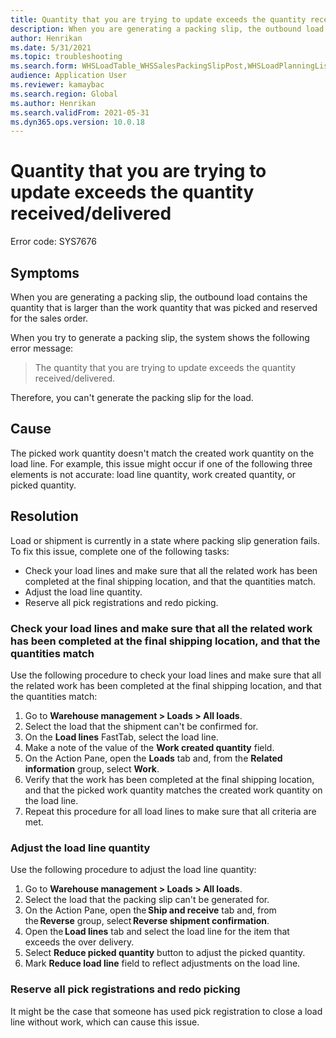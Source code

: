 ```yaml
---
title: Quantity that you are trying to update exceeds the quantity received/delivered.
description: When you are generating a packing slip, the outbound load contains the quantity that is larger than the work quantity that was picked and reserved for the sales order.
author: Henrikan
ms.date: 5/31/2021
ms.topic: troubleshooting
ms.search.form: WHSLoadTable_WHSSalesPackingSlipPost,WHSLoadPlanningListPage_WHSSalesPackingSlipPost,WHSLoadPlanningWorkbench_WHSSalesPackingSlipPost
audience: Application User
ms.reviewer: kamaybac
ms.search.region: Global
ms.author: Henrikan
ms.search.validFrom: 2021-05-31
ms.dyn365.ops.version: 10.0.18
---
```


# Quantity that you are trying to update exceeds the quantity received/delivered

Error code: SYS7676

## Symptoms

When you are generating a packing slip, the outbound load contains the quantity that is larger than the work quantity that was picked and reserved for the sales order.

When you try to generate a packing slip, the system shows the following error message:

> The quantity that you are trying to update exceeds the quantity received/delivered.

Therefore, you can't generate the packing slip for the load.

## Cause

The picked work quantity doesn't match the created work quantity on the load line. For example, this issue might occur if one of the following three elements is not accurate: load line quantity, work created quantity, or picked quantity.

## Resolution

Load or shipment is currently in a state where packing slip generation fails. To fix this issue, complete one of the following tasks:

- Check your load lines and make sure that all the related work has been completed at the final shipping location, and that the quantities match.
- Adjust the load line quantity.
- Reserve all pick registrations and redo picking.

### Check your load lines and make sure that all the related work has been completed at the final shipping location, and that the quantities match

Use the following procedure to check your load lines and make sure that all the related work has been completed at the final shipping location, and that the quantities match:

1. Go to **Warehouse management \> Loads \> All loads**.
1. Select the load that the shipment can't be confirmed for. <!-- KFM: Are we trying to confirm a shipment or generate a packing slip? -->
1. On the **Load lines** FastTab, select the load line.
1. Make a note of the value of the **Work created quantity** field.
1. On the Action Pane, open the **Loads** tab and, from the **Related information** group, select **Work**.
1. Verify that the work has been completed at the final shipping location, and that the picked work quantity matches the created work quantity on the load line.
1. Repeat this procedure for all load lines to make sure that all criteria are met.

### Adjust the load line quantity  

Use the following procedure to adjust the load line quantity:

1. Go to **Warehouse management \> Loads \> All loads**.
1. Select the load that the packing slip can't be generated for.
1. On the Action Pane, open the **Ship and receive** tab and, from the **Reverse** group, select **Reverse shipment confirmation**.
1. Open the **Load lines** tab and select the load line for the item that exceeds the over delivery. <!-- KFM: Is this really about over delivery? -->
1. Select **Reduce picked quantity** button to adjust the picked quantity.
1. Mark **Reduce load line** field to reflect adjustments on the load line.

### Reserve all pick registrations and redo picking

It might be the case that someone has used pick registration to close a load line without work, which can cause this issue.
<!-- KFM: Is something missing here? The content doesn't seem to match the heading. -->